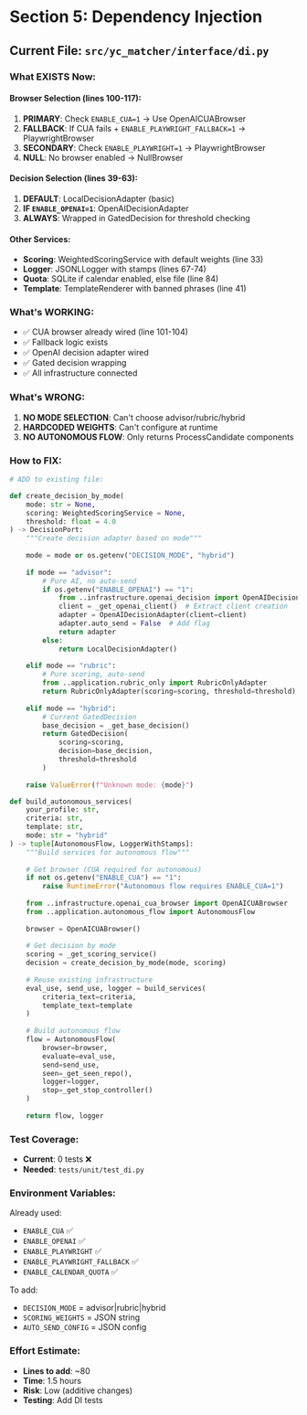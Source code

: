 # Section 5: Dependency Injection

## Current File: `src/yc_matcher/interface/di.py`

### What EXISTS Now:

#### Browser Selection (lines 100-117):
1. **PRIMARY**: Check `ENABLE_CUA=1` → Use OpenAICUABrowser
2. **FALLBACK**: If CUA fails + `ENABLE_PLAYWRIGHT_FALLBACK=1` → PlaywrightBrowser
3. **SECONDARY**: Check `ENABLE_PLAYWRIGHT=1` → PlaywrightBrowser
4. **NULL**: No browser enabled → NullBrowser

#### Decision Selection (lines 39-63):
1. **DEFAULT**: LocalDecisionAdapter (basic)
2. **IF `ENABLE_OPENAI=1`**: OpenAIDecisionAdapter
3. **ALWAYS**: Wrapped in GatedDecision for threshold checking

#### Other Services:
- **Scoring**: WeightedScoringService with default weights (line 33)
- **Logger**: JSONLLogger with stamps (lines 67-74)
- **Quota**: SQLite if calendar enabled, else file (line 84)
- **Template**: TemplateRenderer with banned phrases (line 41)

### What's WORKING:
- ✅ CUA browser already wired (line 101-104)
- ✅ Fallback logic exists
- ✅ OpenAI decision adapter wired
- ✅ Gated decision wrapping
- ✅ All infrastructure connected

### What's WRONG:
1. **NO MODE SELECTION**: Can't choose advisor/rubric/hybrid
2. **HARDCODED WEIGHTS**: Can't configure at runtime
3. **NO AUTONOMOUS FLOW**: Only returns ProcessCandidate components

### How to FIX:

```python
# ADD to existing file:

def create_decision_by_mode(
    mode: str = None,
    scoring: WeightedScoringService = None,
    threshold: float = 4.0
) -> DecisionPort:
    """Create decision adapter based on mode"""
    
    mode = mode or os.getenv("DECISION_MODE", "hybrid")
    
    if mode == "advisor":
        # Pure AI, no auto-send
        if os.getenv("ENABLE_OPENAI") == "1":
            from ..infrastructure.openai_decision import OpenAIDecisionAdapter
            client = _get_openai_client()  # Extract client creation
            adapter = OpenAIDecisionAdapter(client=client)
            adapter.auto_send = False  # Add flag
            return adapter
        else:
            return LocalDecisionAdapter()
            
    elif mode == "rubric":
        # Pure scoring, auto-send
        from ..application.rubric_only import RubricOnlyAdapter
        return RubricOnlyAdapter(scoring=scoring, threshold=threshold)
        
    elif mode == "hybrid":
        # Current GatedDecision
        base_decision = _get_base_decision()
        return GatedDecision(
            scoring=scoring,
            decision=base_decision,
            threshold=threshold
        )
    
    raise ValueError(f"Unknown mode: {mode}")

def build_autonomous_services(
    your_profile: str,
    criteria: str,
    template: str,
    mode: str = "hybrid"
) -> tuple[AutonomousFlow, LoggerWithStamps]:
    """Build services for autonomous flow"""
    
    # Get browser (CUA required for autonomous)
    if not os.getenv("ENABLE_CUA") == "1":
        raise RuntimeError("Autonomous flow requires ENABLE_CUA=1")
    
    from ..infrastructure.openai_cua_browser import OpenAICUABrowser
    from ..application.autonomous_flow import AutonomousFlow
    
    browser = OpenAICUABrowser()
    
    # Get decision by mode
    scoring = _get_scoring_service()
    decision = create_decision_by_mode(mode, scoring)
    
    # Reuse existing infrastructure
    eval_use, send_use, logger = build_services(
        criteria_text=criteria,
        template_text=template
    )
    
    # Build autonomous flow
    flow = AutonomousFlow(
        browser=browser,
        evaluate=eval_use,
        send=send_use,
        seen=_get_seen_repo(),
        logger=logger,
        stop=_get_stop_controller()
    )
    
    return flow, logger
```

### Test Coverage:
- **Current**: 0 tests ❌
- **Needed**: `tests/unit/test_di.py`

### Environment Variables:
Already used:
- `ENABLE_CUA` ✅
- `ENABLE_OPENAI` ✅
- `ENABLE_PLAYWRIGHT` ✅
- `ENABLE_PLAYWRIGHT_FALLBACK` ✅
- `ENABLE_CALENDAR_QUOTA` ✅

To add:
- `DECISION_MODE` = advisor|rubric|hybrid
- `SCORING_WEIGHTS` = JSON string
- `AUTO_SEND_CONFIG` = JSON config

### Effort Estimate:
- **Lines to add**: ~80
- **Time**: 1.5 hours
- **Risk**: Low (additive changes)
- **Testing**: Add DI tests